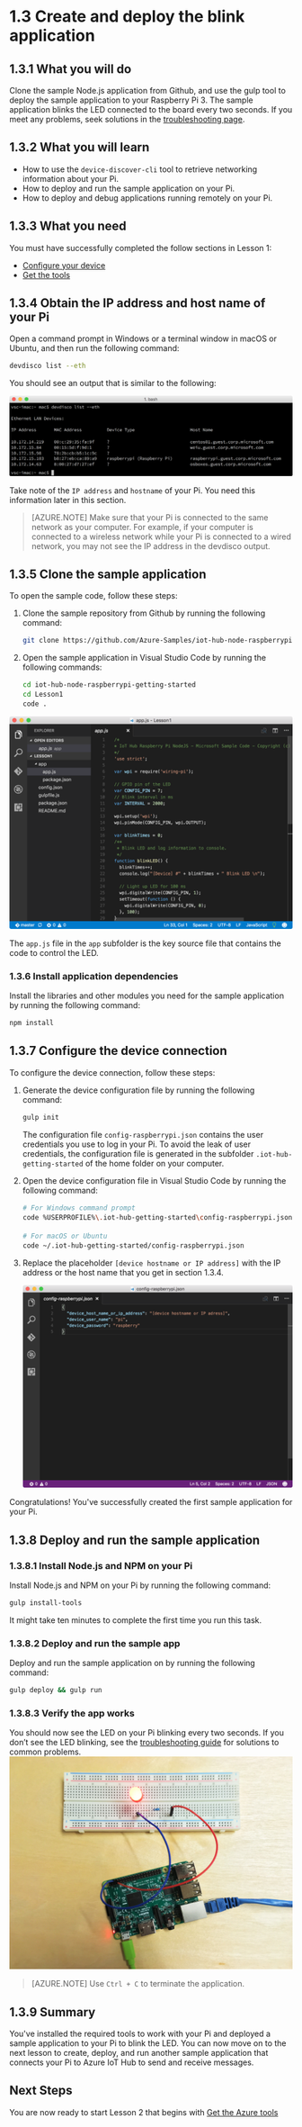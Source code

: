 <properties
 pageTitle="Create and deploy the blink application | Microsoft Azure"
 description="Clone the sample Node.js application from Github, and gulp to deploy this application to your Raspberry Pi 3 board. This sample application blinks the LED connected to the board every two seconds."
 services="iot-hub"
 documentationCenter=""
 authors="shizn"
 manager="timlt"
 tags=""
 keywords=""/>

<tags
 ms.service="iot-hub"
 ms.devlang="multiple"
 ms.topic="article"
 ms.tgt_pltfrm="na"
 ms.workload="na"
 ms.date="10/21/2016"
 ms.author="xshi"/>

# 1.3 Create and deploy the blink application

## 1.3.1 What you will do

Clone the sample Node.js application from Github, and use the gulp tool to deploy the sample application to your Raspberry Pi 3. The sample application blinks the LED connected to the board every two seconds. If you meet any problems, seek solutions in the [troubleshooting page](iot-hub-raspberry-pi-kit-node-troubleshooting.md).

## 1.3.2 What you will learn

- How to use the `device-discover-cli` tool to retrieve networking information about your Pi.
- How to deploy and run the sample application on your Pi.
- How to deploy and debug applications running remotely on your Pi.

## 1.3.3 What you need

You must have successfully completed the follow sections in Lesson 1:

- [Configure your device](iot-hub-raspberry-pi-kit-node-lesson1-configure-your-device.md)
- [Get the tools](iot-hub-raspberry-pi-kit-node-lesson1-get-the-tools-win32.md)

## 1.3.4 Obtain the IP address and host name of your Pi

Open a command prompt in Windows or a terminal window in macOS or Ubuntu, and then run the following command:

```bash
devdisco list --eth
```

You should see an output that is similar to the following:

![device discovery](media/iot-hub-raspberry-pi-lessons/lesson1/device_discovery.png)

Take note of the `IP address` and `hostname` of your Pi. You need this information later in this section.

> [AZURE.NOTE] Make sure that your Pi is connected to the same network as your computer. For example, if your computer is connected to a wireless network while your Pi is connected to a wired network, you may not see the IP address in the devdisco output.

## 1.3.5 Clone the sample application

To open the sample code, follow these steps:

1. Clone the sample repository from Github by running the following command:

    ```bash
    git clone https://github.com/Azure-Samples/iot-hub-node-raspberrypi-getting-started.git
    ```

2. Open the sample application in Visual Studio Code by running the following commands:

    ```bash
    cd iot-hub-node-raspberrypi-getting-started
    cd Lesson1
    code .
    ```

![Repo structure](media/iot-hub-raspberry-pi-lessons/lesson1/vscode-blink-mac.png)

The `app.js` file in the `app` subfolder is the key source file that contains the code to control the LED.

### 1.3.6 Install application dependencies

Install the libraries and other modules you need for the sample application by running the following command:

```bash
npm install
```

## 1.3.7 Configure the device connection

To configure the device connection, follow these steps:

1. Generate the device configuration file by running the following command:

    ```bash
    gulp init
    ```

    The configuration file `config-raspberrypi.json` contains the user credentials you use to log in your Pi. To avoid the leak of user credentials, the configuration file is generated in the subfolder `.iot-hub-getting-started` of the home folder on your computer.

2. Open the device configuration file in Visual Studio Code by running the following command:

    ```bash
    # For Windows command prompt
    code %USERPROFILE%\.iot-hub-getting-started\config-raspberrypi.json

    # For macOS or Ubuntu
    code ~/.iot-hub-getting-started/config-raspberrypi.json
    ```

3. Replace the placeholder `[device hostname or IP address]` with the IP address or the host name that you get in section 1.3.4.

    ![Config.json](media/iot-hub-raspberry-pi-lessons/lesson1/vscode-config-mac.png)

Congratulations! You've successfully created the first sample application for your Pi.

## 1.3.8 Deploy and run the sample application

### 1.3.8.1 Install Node.js and NPM on your Pi

Install Node.js and NPM on your Pi by running the following command:

```bash
gulp install-tools
```

It might take ten minutes to complete the first time you run this task.

### 1.3.8.2 Deploy and run the sample app

Deploy and run the sample application on by running the following command:

```bash
gulp deploy && gulp run
```

### 1.3.8.3 Verify the app works

You should now see the LED on your Pi blinking every two seconds.  If you don’t see the LED blinking, see the [troubleshooting guide](iot-hub-raspberry-pi-kit-node-troubleshooting.md) for solutions to common problems.
![LED blinking](media/iot-hub-raspberry-pi-lessons/lesson1/led_blinking.jpg)

> [AZURE.NOTE] Use `Ctrl + C` to terminate the application.

## 1.3.9 Summary

You've installed the required tools to work with your Pi and deployed a sample application to your Pi to blink the LED. You can now move on to the next lesson to create, deploy, and run another sample application that connects your Pi to Azure IoT Hub to send and receive messages.

## Next Steps

You are now ready to start Lesson 2 that begins with [Get the Azure tools](iot-hub-raspberry-pi-kit-node-lesson2-get-azure-tools-win32.md)
